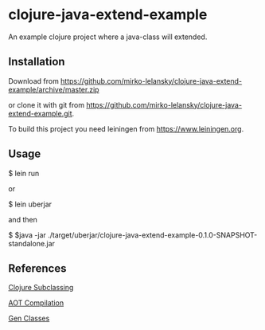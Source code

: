 # clojure-java-extend-example #

An example clojure project where a java-class will extended.

## Installation ##

Download from https://github.com/mirko-lelansky/clojure-java-extend-example/archive/master.zip

or clone it with git from https://github.com/mirko-lelansky/clojure-java-extend-example.git.

To build this project you need leiningen from https://www.leiningen.org.

## Usage ##

$ lein run

or 

$ lein uberjar

and then

$ $java -jar ./target/uberjar/clojure-java-extend-example-0.1.0-SNAPSHOT-standalone.jar 

## References ##

[Clojure Subclassing](http://tech.puredanger.com/2011/08/12/subclassing-in-clojure/)

[AOT Compilation](http://dishevelled.net/Tricky-uses-of-Clojure-gen-class-and-AOT-compilation.html)

[Gen Classes](http://kotka.de/blog/2010/02/gen-class_how_it_works_and_how_to_use_it.ht)
